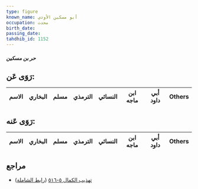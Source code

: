 ```yaml
---
type: figure
known_name: أبو مسكين الأودي
occupation: محدث
birth_date:
passing_date:
tahdhib_id: 1152
---
```

##### حر بن مسكين

## رَوَى عَن:
| الاسم | البخاري | مسلم | الترمذي | النسائي | ابن ماجه | أبي داود | Others |
| ----- | ------- | ---- | ------- | ------- | -------- | -------- | ------ |
## رَوَى عَنه:
| الاسم | البخاري | مسلم | الترمذي | النسائي | ابن ماجه | أبي داود | Others |
| ----- | ------- | ---- | ------- | ------- | -------- | -------- | ------ |
## مراجع
- [تهذيب الكمال ٥-٥١٦](obsidian://open?vault=Tahdhib-al-Kamal&file=Figures/١١٥٢-حر%20بن%20مسكين) ([رابط الشاملة](https://shamela.ws/book/3722/2594))